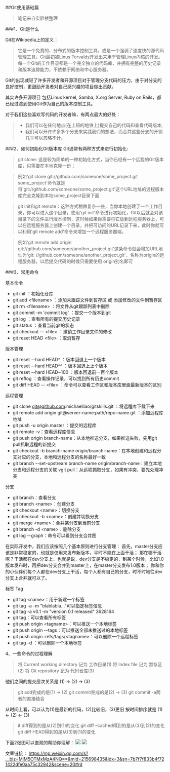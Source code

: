 ##Git使用基础篇

>笔记来自实验楼整理

###1、Git是什么

Git在Wikipedia上的定义：
>它是一个免费的、分布式的版本控制工具，或是一个强调了速度快的源代码管理工具。Git最初被Linus Torvalds开发出来用于管理Linux内核的开发。每一个Git的工作目录都是一个完全独立的代码库，并拥有完整的历史记录和版本追踪能力，不依赖于网络和中心服务器。

Git的出现减轻了许多开发者和开源项目对于管理分支代码的压力，由于对分支的良好控制，更鼓励开发者对自己感兴趣的项目做出贡献。

其实许多开源项目 包括Linux kernel, Samba, X.org Server, Ruby on Rails，都已经过渡到使用Git作为自己的版本控制工具。

对于我们这些喜欢写代码的开发者嘛，有两点最大的好处：
> * 我们可以在任何地点(在上班的地铁上)提交自己的代码和查看代码版本;
> * 我们可以开许许多多个分支来实践我们的想法，而合并这些分支的开销几乎可以忽略不计。

###2、如何初始化Git版本库
Git通常有两种方式来进行初始化:

>git clone: 这是较为简单的一种初始化方式，当你已经有一个远程的Git版本库，只需要在本地克隆一份；

>例如'git clone git://github.com/someone/some_project.git some_project'命令就是将'git://github.com/someone/some_project.git'这个URL地址的远程版本库完全克隆到本地some_project目录下面

>git init和git remote：这种方式稍微复杂一些，当你本地创建了一个工作目录，你可以进入这个目录，使用'git init'命令进行初始化，Git以后就会对该目录下的文件进行版本控制，这时候如果你需要将它放到远程服务器上，可以在远程服务器上创建一个目录，并把可访问的URL记录下来，此时你就可以利用'git remote add'命令来增加一个远程服务器端，

>例如'git remote add origin git://github.com/someone/another_project.git'这条命令就会增加URL地址为'git: //github.com/someone/another_project.git'，名称为origin的远程服务器，以后提交代码的时候只需要使用 origin别名即可

###3、常用命令

基本命令
* git init ：初始化仓库
* git add \<filename\> ：添加未跟踪文件到暂存区 或 添加修改的文件到暂存区
* git rm \<filename\> ：将文件从git跟踪列表中删除
* git commit -m 'commit log' ：提交一个版本到git
* git log ：查看所有的提交历史记录
* git status ：查看当前git的状态
* git checkout -- \<file\> ：撤销工作目录文件的修改
* git reset HEAD \<file\> ：取消暂存

版本管理
* git reset --hard HEAD^ ：版本回退上一个版本
* git reset --hard HEAD^^ ：版本回退上上个版本
* git reset --hard HEAD~100 ：版本回退前一百个版本
* git reflog ：查看操作记录，可以找到所有历史commit
* git diff HEAD -- \<file\> ：命令可以查看工作区和版本库里面最新版本的区别

远程管理
* git clone git@github.com:michaelliao/gitskills.git ：将远程库下载下来
* git remote add origin git@server-name:path/repo-name.git ：添加远程库地址
* git push -u origin master ：提交的远程库
* git remote -v：查看远程库信息
* git push origin branch-name：从本地推送分支，如果推送失败，先用git pull抓取远程的新提交
* git checkout -b branch-name origin/branch-name：在本地创建和远程分支对应的分支，本地和远程分支的名称最好一致
* git branch --set-upstream branch-name origin/branch-name：建立本地分支和远程分支的关联
vgit pull：从远程抓取分支，如果有冲突，要先处理冲突

分支
* git branch：查看分支
* git branch \<name\>：创建分支
* git checkout \<name\>：切换分支
* git checkout -b \<name\>：创建并切换分支
* git merge \<name\>：合并某分支到当前分支
* git branch -d \<name\>：删除分支
* git log --graph：命令可以看到分支合并图

在实际开发中，我们应该按照几个基本原则进行分支管理： 首先，master分支应该是非常稳定的，也就是仅用来发布新版本，平时不能在上面干活； 那在哪干活呢？干活都在dev分支上，也就是说，dev分支是不稳定的，到某个时候，比如1.0版本发布时，再把dev分支合并到master上，在master分支发布1.0版本； 你和你的小伙伴们每个人都在dev分支上干活，每个人都有自己的分支，时不时地往dev分支上合并就可以了。

标签 Tag
* git tag \<name\>：用于新建一个标签
* git tag -a <tagname> -m "blablabla..."可以指定标签信息
* git tag -a v0.1 -m "version 0.1 released" 3628164
* git tag：可以查看所有标签
* git push origin \<tagname\>：可以推送一个本地标签
* git push origin --tags：可以推送全部未推送过的本地标签
* git push origin :refs/tags/\<tagname\>：可以删除一个远程标签
* git tag -d <tagname>：可以删除一个本地标签

4、一些命令的过程理解

>将 Current working directory 记为 工作目录(1) 
将 Index file 记为 暂存区(2) 
将 Git repository 记为 代码仓库(3)

他们之间的提交层次关系是 (1) -> (2) -> (3)

>git add完成的是(1) -> (2) 
git commit完成的是(2) -> (3)
git commit -a两者的直接结合

从时间上看，可以认为(1)是最新的代码，(2)比较旧，(3)更旧
按时间排序就是 (1) <- (2) <- (3)

>it diff得到的是从(2)到(1)的变化 
git diff –cached得到的是从(3)到(2)的变化 
git diff HEAD得到的是从(3)到(1)的变化

下面2张图可以直观的帮助你理解：
![](/home/caojx/learn/notes/images/git/git-operate1.png)
![](/home/caojx/learn/notes/images/git/git-operate2.png)

文章链接：
https://mp.weixin.qq.com/s?__biz=MjM5OTMxMzA4NQ==&mid=215698435&idx=3&sn=7b7f7f833b4f721422dfe0aa75c32942&scene=20#rd